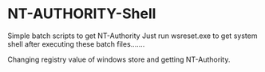 # NT-AUTHORITY-Shell
Simple batch scripts to get NT-Authority 
Just run wsreset.exe to get system shell after executing these batch files.......

Changing registry value of windows store and getting NT-Authority.
